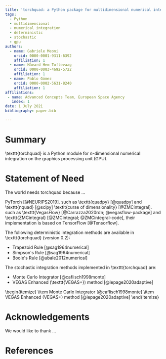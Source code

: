 ```yaml
---
title: 'torchquad: a Python package for multidimensional numerical integration on the GPU'
tags:
  - Python
  - multidimensional
  - numerical integration
  - deterministic
  - stochastic
  - gpu
authors:
  - name: Gabriele Meoni
    orcid: 0000-0001-9311-6392
    affiliation: 1
  - name: Håvard Hem Toftevaag
    orcid: 0000-0003-4692-5722
    affiliation: 1
  - name: Pablo Gómez
    orcid: 0000-0002-5631-8240
    affiliation: 1
affiliations:
 - name: Advanced Concepts Team, European Space Agency
   index: 1
date: 1 July 2021
bibliography: paper.bib

---
```


# Summary

\texttt{torchquad} is a Python module for $n$-dimensional numerical integration on the graphics processing unit (GPU).


# Statement of Need

The world needs torchquad because ...

PyTorch [@NEURIPS2019].
such as \texttt{quadpy} [@quadpy] and \texttt{nquad} [@scipy]
\textit{curse of dimensionality} [@ZMCintegral].
such as \texttt{VegasFlow} [@Carrazza2020rdn; @vegasflow-package] and \texttt{ZMCintegral} [@ZMCintegral; @ZMCintegral-code], their implementation is based on TensorFlow [@Tensorflow].

The following deterministic integration methods are available in \texttt{torchquad} (version 0.2):  

* Trapezoid Rule [@sag1964numerical]  
* Simpson's Rule [@sag1964numerical]  
* Boole's Rule [@ubale2012numerical]  

The stochastic integration methods implemented in \texttt{torchquad} are:  

* Monte Carlo Integrator [@caflisch1998monte]  
* VEGAS Enhanced (\texttt{VEGAS+}) method [@lepage2020adaptive]  

\begin{itemize}
    \item Monte Carlo Integrator [@caflisch1998monte]
    \item VEGAS Enhanced (VEGAS+) method [@lepage2020adaptive]
\end{itemize}

# Acknowledgements

We would like to thank ...

# References
